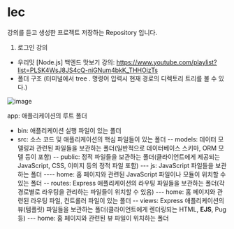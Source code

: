 # lec
강의를 듣고 생성한 프로젝트 저장하는 Repository 입니다.

1. 로그인 강의
  - 우리밋 [Node.js] 백엔드 맛보기 강의: https://www.youtube.com/playlist?list=PLSK4WsJ8JS4cQ-niGNum4bkK_THHOizTs
  - 폴더 구조 (터미널에서 tree . 명령어 입력시 현재 경로의 디렉토리 트리를 볼 수 있다.) 

![image](https://github.com/devnotemw/lec/assets/147021879/36d42698-1ff5-4f13-9eef-3ada84babd1b)


app: 애플리케이션의 루트 폴더
  - bin: 애플리케이션 실행 파일이 있는 폴더
  - src: 소스 코드 및 애플리케이션의 핵심 파일들이 있는 폴더
    -- models: 데이터 모델링과 관련된 파일들을 보관하는 폴더(일반적으로 데이터베이스 스키마, ORM 모델 등이 포함)
    -- public: 정적 파일들을 보관하는 폴더(클라이언트에게 제공되는 JavaScript, CSS, 이미지 등의 정적 파일 포함)
        --- js: JavaScript 파일들을 보관하는 폴더
          ---- home: 홈 페이지와 관련된 JavaScript 파일이나 모듈이 위치할 수 있는 폴더
    -- routes: Express 애플리케이션의 라우팅 파일들을 보관하는 폴더(각 경로별로 라우팅을 관리하는 파일들이 위치할 수 있음)
        --- home: 홈 페이지와 관련된 라우팅 파일, 컨트롤러 파일이 있는 폴더
    -- views: Express 애플리케이션의 뷰(템플릿) 파일들을 보관하는 폴더(클라이언트에게 렌더링되는 HTML, **EJS**, Pug 등)
        --- home: 홈 페이지와 관련된 뷰 파일이 위치하는 폴더
    
